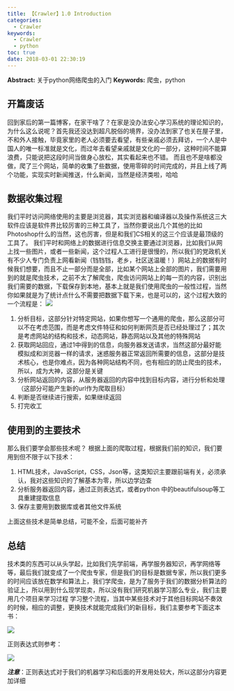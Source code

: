 ```yaml
---
title: 【Crawler】1.0 Introduction
categories:
  - Crawler
keywords:
  - Crawler
  - python
toc: true
date: 2018-03-01 22:30:19
---
```


**Abstract:** 关于python网络爬虫的入门
**Keywords:** 爬虫，python

<!--more-->

## 开篇废话
回到家后的第一篇博客，在家干啥了？在家是没办法安心学习系统的理论知识的，为什么这么说呢？首先我还没达到超凡脱俗的境界，没办法到家了也关在屋子里，不和外人接触，毕竟家里的老人必须要去看望，有些亲戚必须去拜访，一个人是中国人的唯一标准就是文化，而过年去看望亲戚就是文化的一部分，这种时间不能算浪费，只能说把这段时间当做身心放松，其实看起来也不错。
而且也不是啥都没做，爬了三个网站，简单的收集了些数据，使用零碎的时间完成的，并且上线了两个功能，实现实时新闻推送，什么新闻，当然是经济类啦，哈哈
## 数据收集过程
我们平时访问网络使用的主要是浏览器，其实浏览器和编译器以及操作系统这三大软件应该是软件界比较厉害的三种工具了，当然你要说出几个其他的比如Photoshop什么的当然，这也厉害，但是和我们CS相关的这三个应该是最顶级的工具了。
我们平时和网络上的数据进行信息交换主要通过浏览器，比如我们从网上找一些图片，或者一些新闻，这个过程人工进行是很慢的，所以我们的党政机关有不少人专门负责上网看新闻（铛铛铛，老乡，社区送温暖！）网站上的数据有时候我们想要，而且不止一部分而是全部，比如某个网站上全部的图片，我们需要用到的就是爬虫技术，之前不太了解爬虫，爬虫访问网站上的每一页的内容，识别出我们需要的数据，下载保存到本地，基本上就是我们使用爬虫的一般性过程，当然你如果就是为了统计点什么不需要把数据下载下来，也是可以的，这个过程大致的一个流程是：
![](https://tony4ai-1251394096.cos.ap-hongkong.myqcloud.com/blog_images/Crawler-1-0-Introduction/crawler.png)
1. 分析目标，这部分针对特定网站，如果你想写一个通用的爬虫，那么这部分可以不在考虑范围，而是考虑文件特征和如何判断网页是否已经处理过了；其次是考虑网站的结构和技术，动态网站，静态网站以及其他的特殊网站
2. 获取网站回应，通过1中得到的信息，向服务器发送请求，当然这部分最好能模拟成和浏览器一样的请求，迷惑服务器正常返回所需要的信息，这部分是技术核心，也是你难点，因为各种网站结构不同，也有相应的防止爬虫的技术，所以，成为大神，这部分是关键
3. 分析网站返回的内容，从服务器返回的内容中找到目标内容，进行分析和处理（这部分可能产生新的url作为爬取目标）
4. 判断是否继续进行搜索，如果继续返回
5. 打完收工
## 使用到的主要技术
那么我们要学会那些技术呢？
根据上面的爬取过程，根据我们前的知识，我们要用到但不限于以下技术：
1. HTML技术，JavaScript，CSS，Json等，这类知识主要跟前端有关，必须承认，我对这些知识的了解基本为零，所以边学边查
2. 分析服务器返回内容，通过正则表达式，或者python 中的beautifulsoup等工具重建提取信息
3. 保存主要用到数据库或者其他文件系统

上面这些技术是简单总结，可能不全，后面可能补齐
## 总结
技术类的东西可以从头学起，比如我们先学前端，再学服务器知识，再学网络等等，最后我们就变成了一个爬虫专家，但是我们的目标是数据专家，所以我们更多的时间应该放在数学和算法上，我们学爬虫，是为了服务于我们的数据分析算法的验证上，所以用到什么现学现卖，所以没有我们研究机器学习那么专业，我们主要用几个项目来学习过程
学习整个流程，当其中某些技术对于其他目标网站不奏效的时候，相应的调整，更换技术就能完成我们的新目标，我们主要参考下面这本书：

![](https://tony4ai-1251394096.cos.ap-hongkong.myqcloud.com/blog_images/Crawler-1-0-Introduction/python.jpeg)

正则表达式则参考：

![](https://tony4ai-1251394096.cos.ap-hongkong.myqcloud.com/blog_images/Crawler-1-0-Introduction/re.jpg)

***注意***：正则表达式对于我们的机器学习和后面的开发用处较大，所以这部分内容更加详细
